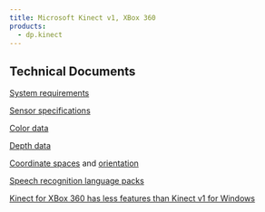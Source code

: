 ```yaml
---
title: Microsoft Kinect v1, XBox 360
products:
  - dp.kinect
---
```


## Technical Documents

[System requirements](https://learn.microsoft.com/en-us/previous-versions/windows/kinect-1.8/hh855359(v=ieb.10))

[Sensor specifications](https://learn.microsoft.com/en-us/previous-versions/windows/kinect-1.8/jj131033(v=ieb.10))

[Color data](https://learn.microsoft.com/en-us/previous-versions/windows/kinect-1.8/jj131027(v=ieb.10))

[Depth data](https://learn.microsoft.com/en-us/previous-versions/windows/kinect-1.8/jj131028(v=ieb.10))

[Coordinate spaces](https://learn.microsoft.com/en-us/previous-versions/windows/kinect-1.8/hh973078(v=ieb.10)) and [orientation](https://learn.microsoft.com/en-us/previous-versions/windows/kinect-1.8/hh973073(v=ieb.10))

[Speech recognition language packs](http://go.microsoft.com/fwlink/?LinkID=248679)

[Kinect for XBox 360 has less features than Kinect v1 for Windows](https://learn.microsoft.com/en-us/previous-versions/windows/kinect-1.8/hh855358(v=ieb.10))
